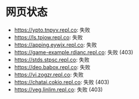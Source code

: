 # 网页状态
- https://ypto.tnpyv.repl.co: 失败
- https://ls.tpjow.repl.co: 失败
- https://apping.eywjx.repl.co: 失败
- https://game-example.rdianc.repl.co: 失败 (403)
- https://stds.stpsc.repl.co: 失败
- https://deo.babox.repl.co: 失败
- https://vi.zogzr.repl.co: 失败
- https://chatai.cokio.repl.co: 失败 (403)
- https://veg.linlim.repl.co: 失败 (403)
